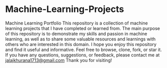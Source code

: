 # Machine-Learning-Projects
Machine Learning Portfolio
This repository is a collection of machine learning projects that I have completed or learned from. The main purpose of this repository is to demonstrate my skills and passion in machine learning, as well as to share some valuable resources and learnings with others who are interested in this domain.
I hope you enjoy this repository and find it useful and informative. Feel free to browse, clone, fork, or star it. If you have any questions, suggestions, or feedback, please contact me at jalajkhurana1713@gmail.com Thank you for visiting!
